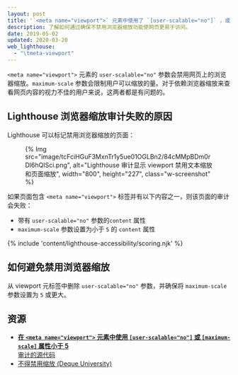 ```yaml
---
layout: post
title: '`<meta name="viewport">` 元素中使用了 `[user-scalable="no"]` ，或者 `[maximum-scale]` 属性小于 `5`'
description: 了解如何通过确保不禁用浏览器缩放功能使网页更易于访问。
date: 2019-05-02
updated: 2020-03-20
web_lighthouse:
  - "\tmeta-viewport"
---
```


`<meta name="viewport">` 元素的 `user-scalable="no"` 参数会禁用网页上的浏览器缩放。`maximum-scale` 参数会限制用户可以缩放的量。对于依赖浏览器缩放来查看网页内容的视力不佳的用户来说，这两者都是有问题的。

## Lighthouse 浏览器缩放审计失败的原因

Lighthouse 可以标记禁用浏览器缩放的页面：

<figure class="w-figure">{% Img src="image/tcFciHGuF3MxnTr1y5ue01OGLBn2/84cMMpBDm0rDl6hQISci.png", alt="Lighthouse 审计显示 viewport 禁用文本缩放和页面缩放", width="800", height="227", class="w-screenshot" %}</figure>

如果页面包含 `<meta name="viewport">` 标签并有以下内容之一，则该页面的审计会失败：

- 带有 `user-scalable="no"` 参数的`content` 属性
- `maximum-scale` 参数设置为小于 `5` 的 `content` 属性

{% include 'content/lighthouse-accessibility/scoring.njk' %}

## 如何避免禁用浏览器缩放

从 viewport 元标签中删除 `user-scalable="no"` 参数，并确保将 `maximum-scale` 参数设置为 `5` 或更大。

## 资源

- [**在 `<meta name="viewport">` 元素中使用 `[user-scalable="no"]` 或 `[maximum-scale]` 属性小于 5** <br> 审计的源代码](https://github.com/GoogleChrome/lighthouse/blob/master/lighthouse-core/audits/accessibility/meta-viewport.js)
- [不得禁用缩放 (Deque University)](https://dequeuniversity.com/rules/axe/3.3/meta-viewport)
